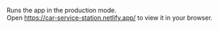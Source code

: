 
Runs the app in the production mode.\
Open https://car-service-station.netlify.app/ to view it in your browser.

